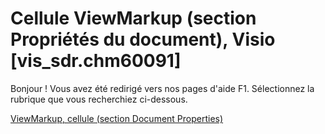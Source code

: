 
# Cellule ViewMarkup (section Propriétés du document), Visio [vis_sdr.chm60091]

Bonjour ! Vous avez été redirigé vers nos pages d'aide F1. Sélectionnez la rubrique que vous recherchiez ci-dessous.

[ViewMarkup, cellule (section Document Properties)](http://msdn.microsoft.com/library/6c956266-8266-3312-5a68-cc9d8bdb8cd9%28Office.15%29.aspx)

